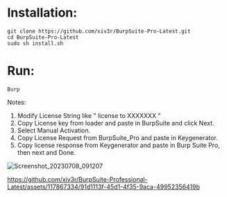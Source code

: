 # Installation:

    git clone https://github.com/xiv3r/BurpSuite-Pro-Latest.git
    cd BurpSuite-Pro-Latest
    sudo sh install.sh

# Run:
    Burp
    

Notes: 
1. Modify License String like " license to XXXXXXX "
2. Copy License key from loader and paste in BurpSuite and click Next.
3. Select Manual Activation.
4. Copy License Request from BurpSuite_Pro and paste in Keygenerator.
5. Copy license response from Keygenerator and paste in Burp Suite Pro, then next and Done.





![Screenshot_20230708_091207](https://github.com/xiv3r/BurpSuite-Professional-Latest/assets/117867334/11a8fb20-5e9f-4dd6-a303-8cce6552a07a)






https://github.com/xiv3r/BurpSuite-Professional-Latest/assets/117867334/91d1113f-45d1-4f35-9aca-49952356419b

